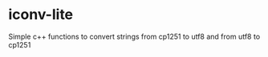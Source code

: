 iconv-lite
==========

Simple c++ functions to convert strings from cp1251 to utf8 and from utf8 to cp1251
